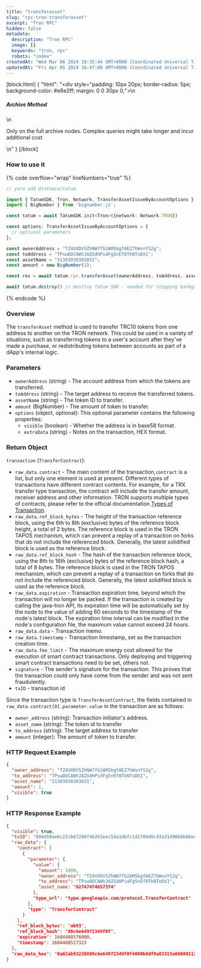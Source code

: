 ```yaml
---
title: "transferasset"
slug: "rpc-tron-transferasset"
excerpt: "Tron RPC"
hidden: false
metadata: 
  description: "Tron RPC"
  image: []
  keywords: "tron, rpc"
  robots: "index"
createdAt: "Wed Mar 06 2024 10:35:44 GMT+0000 (Coordinated Universal Time)"
updatedAt: "Fri Apr 05 2024 16:47:00 GMT+0000 (Coordinated Universal Time)"
---
```

[block:html]
{
  "html": "<div style=\"padding: 10px 20px; border-radius: 5px; background-color: #e6e2ff; margin: 0 0 30px 0;\">\n  <h5>Archive Method</h5>\n  <p>Only on the full archive nodes. Complex queries might take longer and incur additional cost</p>\n</div>"
}
[/block]


### How to use it

{% code overflow="wrap" lineNumbers="true" %}

```typescript
// yarn add @tatumio/tatum

import { TatumSDK, Tron, Network, TransferAssetIssueByAccountOptions } from '@tatumio/tatum'
import { BigNumber } from 'bignumber.js';

const tatum = await TatumSDK.init<Tron>({network: Network.TRON})

const options: TransferAssetIssueByAccountOptions = {
  // optional parameters
};

const ownerAddress = "TZ4UXDV5ZhNW7fb2AMSbgfAEZ7hWsnYS2g";
const toAddress = "TPswDDCAWhJAZGdHPidFg5nEf8TkNToDX1";
const assetName = "31303030303031";
const amount = new BigNumber(1);

const res = await tatum.rpc.transferAsset(ownerAddress, toAddress, assetName, amount, options);

await tatum.destroy() // Destroy Tatum SDK - needed for stopping background jobs
```

{% endcode %}

### Overview

The `transferAsset` method is used to transfer TRC10 tokens from one address to another on the TRON network. This could be used in a variety of situations, such as transferring tokens to a user's account after they've made a purchase, or redistributing tokens between accounts as part of a dApp's internal logic.

### Parameters

- `ownerAddress` (string) - The account address from which the tokens are transferred.
- `toAddress` (string) - The target address to receive the transferred tokens.
- `assetName` (string) - The token ID to transfer.
- `amount` (BigNumber) - The amount of token to transfer.
- `options` (object, optional): This optional parameter contains the following properties:
  - `visible` (boolean) - Whether the address is in base58 format.
  - `extraData` (string) - Notes on the transaction, HEX format.

### Return Object

`transaction` (`TransferContract`): 

- `raw_data.contract` - The main content of the transaction,`contract` is a list, but only one element is used at present. Different types of transactions have different contract contents. For example, for a TRX transfer type transaction, the contract will include the transfer amount, receiver address and other information. TRON supports multiple types of contracts, please refer to the official documentation [Types of Transaction](https://developers.tron.network/docs/tron-protocol-transaction#types-of-transaction).
- `raw_data.ref_block_bytes` - The height of the transaction reference block, using the 6th to 8th (exclusive) bytes of the reference block height, a total of 2 bytes. The reference block is used in the TRON TAPOS mechanism, which can prevent a replay of a transaction on forks that do not include the referenced block. Generally, the latest solidified block is used as the reference block.
- `raw_data.ref_block_hash` - The hash of the transaction reference block, using the 8th to 16th (exclusive) bytes of the reference block hash, a total of 8 bytes. The reference block is used in the TRON TAPOS mechanism, which can prevent a replay of a transaction on forks that do not include the referenced block. Generally, the latest solidified block is used as the reference block.
- `raw_data.expiration` - Transaction expiration time, beyond which the transaction will no longer be packed. If the transaction is created by calling the java-tron API, its expiration time will be automatically set by the node to the value of adding 60 seconds to the timestamp of the node's latest block. The expiration time interval can be modified in the node's configuration file, the maximum value cannot exceed 24 hours.
- `raw_data.data` - Transaction memo.
- `raw_data.timestamp` - Transaction timestamp, set as the transaction creation time.
- `raw_data.fee_limit` - The maximum energy cost allowed for the execution of smart contract transactions. Only deploying and triggering smart contract transactions need to be set, others not.
- `signature` - The sender's signature for the transaction. This proves that the transaction could only have come from the sender and was not sent fraudulently.
- `txID` - transaction id

Since the transaction type is `TransferAssetContract`, the fields contained in `raw_data.contract[0].parameter.value` in the transaction are as follows:

- `owner_address` (string): Transaction initiator's address.
- `asset_name` (string): The token id to transfer
- `to_address` (string): The target address to transfer
- `amount` (integer): The amount of token to transfer.

### HTTP Request Example

```json
{
  "owner_address": "TZ4UXDV5ZhNW7fb2AMSbgfAEZ7hWsnYS2g",
  "to_address": "TPswDDCAWhJAZGdHPidFg5nEf8TkNToDX1",
  "asset_name": "31303030303031",
  "amount": 1,
  "visible": true
}
```

### HTTP Response Example

```json
{
  "visible": true,
  "txID": "094d59ae6c22cb6f206f4b263eec54a1dbfc1d1704d0c43a31d90b8b66ee4fbb",
  "raw_data": {
    "contract": [
      {
        "parameter": {
          "value": {
            "amount": 1000,
            "owner_address": "TZ4UXDV5ZhNW7fb2AMSbgfAEZ7hWsnYS2g",
            "to_address": "TPswDDCAWhJAZGdHPidFg5nEf8TkNToDX1",
            "asset_name: "62747474657374"
          },
          "type_url": "type.googleapis.com/protocol.TransferContract"
        },
        "type": "TransferContract"
      }
    ],
    "ref_block_bytes": "ab93",
    "ref_block_hash": "88c6e64972349f0f",
    "expiration": 1684488576000,
    "timestamp": 1684488517323
  },
  "raw_data_hex": "0a02ab93220888c6e64972349f0f4080b8df9a83315a66080112620a2d747970652e676f6f676c65617069732e636f6d2f70726f746f636f6c2e5472616e73666572436f6e747261637412310a1541fd49eda0f23ff7ec1d03b52c3a45991c24cd440e12154198927ffb9f554dc4a453c64b2e553a02d6df514b18e80770cbeddb9a8331"
}
```
